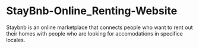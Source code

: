 # StayBnb-Online_Renting-Website
Staybnb is an online marketplace that connects people who want to rent out their homes with people who are looking for accomodations in specifice locales.
